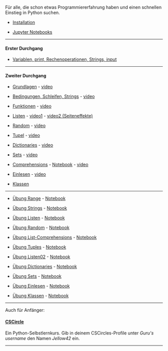 
Für alle, die schon etwas Programmiererfahrung haben und einen schnellen Einstieg in Python suchen.

- [Installation](./installation/installation.md)

- [Jupyter Notebooks](./installation/jupyter.md)

----

#### Erster Durchgang

- [Variablen, print, Rechenoperationen, Strings, input](./durchgang1/variablen.ipynb)

----

#### Zweiter Durchgang

- [Grundlagen](./durchgang2/grundlagen.ipynb) -  [video](https://youtu.be/bDHNZggFtZk)

- [Bedingungen, Schleifen, Strings](./bedingungen.ipynb) - [video](https://youtu.be/NEQJCSbloOw)

- [Funktionen](./funktionen.ipynb) - [video](https://youtu.be/5qvqujyl90Q)

- [Listen](./listen.ipynb) - [video1](https://youtu.be/-NiqSTj2H3M) - [video2 (Seiteneffekte)](https://youtu.be/RzIazgpfY0M?si=9odVbOLvqjfjduQH)

- [Random](./random.ipynb) - [video](https://youtu.be/PijFHn7P0L8) 

- [Tupel](./tupel.ipynb) - [video](https://youtu.be/OWc7f_khlFo) 

- [Dictionaries](./dicts.ipynb) - [video](https://youtu.be/PG8x9i64g8U)   
   
- [Sets](./sets.ipynb) - [video](https://youtu.be/tm5EdppTffQ)   

- [Comprehensions](https://nbviewer.org/github/ktheu/PythonLernen/blob/main/comprehensions.ipynb) - 
   [Notebook](./comprehensions.ipynb) - [video](https://youtu.be/QTRYguhzUzA)  

- [Einlesen](./einlesen.ipynb) - [video](https://youtu.be/cBcHc85b4X0)   

- [Klassen](./klassen.ipynb) 

---


- [Übung Range](https://nbviewer.org/github/ktheu/PythonLernen/blob/main/uebungen/range.ipynb) - [Notebook](./uebungen/range.ipynb)

- [Übung Strings](https://nbviewer.org/github/ktheu/PythonLernen/blob/main/uebungen/strings01.ipynb) - [Notebook](./uebungen/strings01.ipynb)

- [Übung Listen](https://nbviewer.org/github/ktheu/PythonLernen/blob/main/uebungen/listen01.ipynb) - [Notebook](./uebungen/listen01.ipynb)

- [Übung Random](https://nbviewer.org/github/ktheu/PythonLernen/blob/main/uebungen/random.ipynb) - [Notebook](./uebungen/random.ipynb)

- [Übung List-Comprehensions](https://nbviewer.org/github/ktheu/PythonLernen/blob/main/uebungen/listcomprehensions.ipynb) - [Notebook](./uebungen/listcomprehensions.ipynb)

- [Übung Tuples](https://nbviewer.org/github/ktheu/PythonLernen/blob/main/uebungen/tuples.ipynb) - [Notebook](./uebungen/tuples.ipynb)

- [Übung Listen02](https://nbviewer.org/github/ktheu/PythonLernen/blob/main/uebungen/listen02.ipynb) - [Notebook](./uebungen/listen02.ipynb)

- [Übung Dictionaries](https://nbviewer.org/github/ktheu/PythonLernen/blob/main/uebungen/dicts.ipynb) - [Notebook](./uebungen/dicts.ipynb)

- [Übung Sets](https://nbviewer.org/github/ktheu/PythonLernen/blob/main/uebungen/sets.ipynb) - [Notebook](./uebungen/sets.ipynb)

- [Übung Einlesen](https://nbviewer.org/github/ktheu/PythonLernen/blob/main/uebungen/einlesen.ipynb) - [Notebook](./uebungen/einlesen.ipynb)

- [Übung Klassen](https://nbviewer.org/github/ktheu/PythonLernen/blob/main/uebungen/klassen.ipynb) - [Notebook](./uebungen/klassen.ipynb)


---
Auch für Anfänger:

#### [CSCircle](https://cscircles.cemc.uwaterloo.ca/2-de/) 
Ein Python-Selbstlernkurs. Gib in deinem CSCircles-Profile unter *Guru's username* den Namen *Jellow42* ein.

----
  
